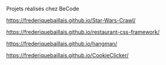 Projets réalisés chez BeCode

https://frederiquebaillais.github.io/Star-Wars-Crawl/

https://frederiquebaillais.github.io/restaurant-css-framework/

https://frederiquebaillais.github.io/hangman/

https://frederiquebaillais.github.io/CookieClicker/
